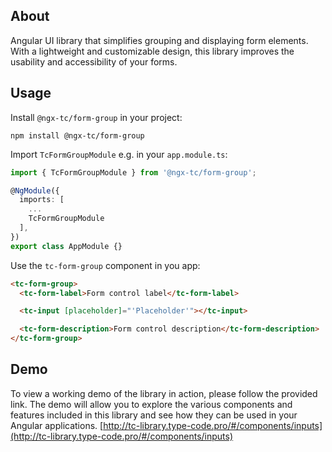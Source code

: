 ## About

Angular UI library that simplifies grouping and displaying form elements. With a lightweight and customizable design, this library improves the usability and accessibility of your forms.

## Usage

Install `@ngx-tc/form-group` in your project:

```
npm install @ngx-tc/form-group
```

Import `TcFormGroupModule` e.g. in your `app.module.ts`:
```typescript
import { TcFormGroupModule } from '@ngx-tc/form-group';

@NgModule({
  imports: [
    ...
    TcFormGroupModule
  ],
})
export class AppModule {}
```

Use the `tc-form-group` component in you app:
```html
<tc-form-group>
  <tc-form-label>Form control label</tc-form-label>

  <tc-input [placeholder]="'Placeholder'"></tc-input>

  <tc-form-description>Form control description</tc-form-description>
</tc-form-group>
```

## Demo
To view a working demo of the library in action, please follow the provided link. The demo will allow you to explore the various components and features included in this library and see how they can be used in your Angular applications.
[http://tc-library.type-code.pro/#/components/inputs](http://tc-library.type-code.pro/#/components/inputs)
